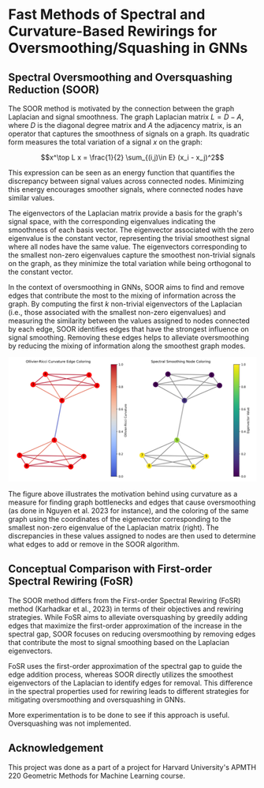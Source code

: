 # Fast Methods of Spectral and Curvature-Based Rewirings for Oversmoothing/Squashing in GNNs

## Spectral Oversmoothing and Oversquashing Reduction (SOOR)

The SOOR method is motivated by the connection between the graph Laplacian and signal smoothness. The graph Laplacian matrix $L=D-A$, where $D$ is the diagonal degree matrix and $A$ the adjacency matrix, is an operator that captures the smoothness of signals on a graph. Its quadratic form measures the total variation of a signal $x$ on the graph:

$$x^\top L x = \frac{1}{2} \sum_{(i,j)\in E} (x_i - x_j)^2$$

This expression can be seen as an energy function that quantifies the discrepancy between signal values across connected nodes. Minimizing this energy encourages smoother signals, where connected nodes have similar values.

The eigenvectors of the Laplacian matrix provide a basis for the graph's signal space, with the corresponding eigenvalues indicating the smoothness of each basis vector. The eigenvector associated with the zero eigenvalue is the constant vector, representing the trivial smoothest signal where all nodes have the same value. The eigenvectors corresponding to the smallest non-zero eigenvalues capture the smoothest non-trivial signals on the graph, as they minimize the total variation while being orthogonal to the constant vector.

In the context of oversmoothing in GNNs, SOOR aims to find and remove edges that contribute the most to the mixing of information across the graph. By computing the first $k$ non-trivial eigenvectors of the Laplacian (i.e., those associated with the smallest non-zero eigenvalues) and measuring the similarity between the values assigned to nodes connected by each edge, SOOR identifies edges that have the strongest influence on signal smoothing. Removing these edges helps to alleviate oversmoothing by reducing the mixing of information along the smoothest graph modes.

![Intuition and Motivation](intuition_motivation_curvature_spectral.png)

The figure above illustrates the motivation behind using curvature as a measure for finding graph bottlenecks and edges that cause oversmoothing (as done in Nguyen et al. 2023 for instance), and the coloring of the same graph using the coordinates of the eigenvector corresponding to the smallest non-zero eigenvalue of the Laplacian matrix (right). The discrepancies in these values assigned to nodes are then used to determine what edges to add or remove in the SOOR algorithm.

## Conceptual Comparison with First-order Spectral Rewiring (FoSR)

The SOOR method differs from the First-order Spectral Rewiring (FoSR) method (Karhadkar et al., 2023) in terms of their objectives and rewiring strategies. While FoSR aims to alleviate oversquashing by greedily adding edges that maximize the first-order approximation of the increase in the spectral gap, SOOR focuses on reducing oversmoothing by removing edges that contribute the most to signal smoothing based on the Laplacian eigenvectors.

FoSR uses the first-order approximation of the spectral gap to guide the edge addition process, whereas SOOR directly utilizes the smoothest eigenvectors of the Laplacian to identify edges for removal. This difference in the spectral properties used for rewiring leads to different strategies for mitigating oversmoothing and oversquashing in GNNs.

More experimentation is to be done to see if this approach is useful. Oversquashing was not implemented.

## Acknowledgement

This project was done as a part of a project for Harvard University's APMTH 220 Geometric Methods for Machine Learning course.